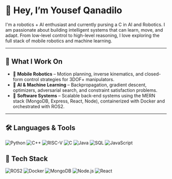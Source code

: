 # 👋 Hey, I’m Yousef Qanadilo

I'm a robotics + AI enthusiast and currently pursing a C in AI and Robotics. I am passionate about building intelligent systems that can learn, move, and adapt. From low-level control to high-level reasoning, I love exploring the full stack of mobile robotics and machine learning.

---

## 🧠 What I Work On

- 🤖 **Mobile Robotics** – Motion planning, inverse kinematics, and closed-form control strategies for 3DOF+ manipulators.
- 🧬 **AI & Machine Learning** – Backpropagation, gradient descent, optimizers, adversarial search, and constraint satisfaction problems.
- 🧰 **Software Systems** – Scalable back-end systems using the MERN stack (MongoDB, Express, React, Node), containerized with Docker and orchestrated with ROS2.

---

## 🛠️ Languages & Tools

![Python](https://img.shields.io/badge/Python-3776AB?style=for-the-badge&logo=python&logoColor=white)
![C++](https://img.shields.io/badge/C++-00599C?style=for-the-badge&logo=c%2b%2b&logoColor=white)
![RISC-V](https://img.shields.io/badge/RISC--V-007ACC?style=for-the-badge&logo=risc-v&logoColor=white)
![C](https://img.shields.io/badge/C-00599C?style=for-the-badge&logo=c&logoColor=white)
![Java](https://img.shields.io/badge/Java-ED8B00?style=for-the-badge&logo=java&logoColor=white)
![SQL](https://img.shields.io/badge/SQL-336791?style=for-the-badge&logo=postgresql&logoColor=white)
![JavaScript](https://img.shields.io/badge/JavaScript-F7DF1E?style=for-the-badge&logo=javascript&logoColor=black)

## 🚀 Tech Stack

![ROS2](https://img.shields.io/badge/ROS2-22314E?style=for-the-badge&logo=ros&logoColor=white)
![Docker](https://img.shields.io/badge/Docker-2496ED?style=for-the-badge&logo=docker&logoColor=white)
![MongoDB](https://img.shields.io/badge/MongoDB-47A248?style=for-the-badge&logo=mongodb&logoColor=white)
![Node.js](https://img.shields.io/badge/Node.js-339933?style=for-the-badge&logo=node.js&logoColor=white)
![React](https://img.shields.io/badge/React-20232A?style=for-the-badge&logo=react&logoColor=61DAFB)
